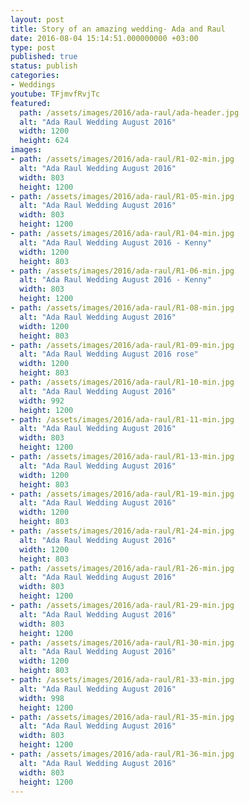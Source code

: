 ```yaml
---
layout: post
title: Story of an amazing wedding- Ada and Raul
date: 2016-08-04 15:14:51.000000000 +03:00
type: post
published: true
status: publish
categories:
- Weddings
youtube: TFjmvfRvjTc
featured:
  path: /assets/images/2016/ada-raul/ada-header.jpg
  alt: "Ada Raul Wedding August 2016"
  width: 1200
  height: 624
images:
- path: /assets/images/2016/ada-raul/R1-02-min.jpg
  alt: "Ada Raul Wedding August 2016"
  width: 803
  height: 1200
- path: /assets/images/2016/ada-raul/R1-05-min.jpg
  alt: "Ada Raul Wedding August 2016"
  width: 803
  height: 1200
- path: /assets/images/2016/ada-raul/R1-04-min.jpg
  alt: "Ada Raul Wedding August 2016 - Kenny"
  width: 1200
  height: 803
- path: /assets/images/2016/ada-raul/R1-06-min.jpg
  alt: "Ada Raul Wedding August 2016 - Kenny"
  width: 803
  height: 1200
- path: /assets/images/2016/ada-raul/R1-08-min.jpg
  alt: "Ada Raul Wedding August 2016"
  width: 1200
  height: 803
- path: /assets/images/2016/ada-raul/R1-09-min.jpg
  alt: "Ada Raul Wedding August 2016 rose"
  width: 1200
  height: 803
- path: /assets/images/2016/ada-raul/R1-10-min.jpg
  alt: "Ada Raul Wedding August 2016"
  width: 992
  height: 1200
- path: /assets/images/2016/ada-raul/R1-11-min.jpg
  alt: "Ada Raul Wedding August 2016"
  width: 803
  height: 1200
- path: /assets/images/2016/ada-raul/R1-13-min.jpg
  alt: "Ada Raul Wedding August 2016"
  width: 1200
  height: 803
- path: /assets/images/2016/ada-raul/R1-19-min.jpg
  alt: "Ada Raul Wedding August 2016"
  width: 1200
  height: 803
- path: /assets/images/2016/ada-raul/R1-24-min.jpg
  alt: "Ada Raul Wedding August 2016"
  width: 1200
  height: 803
- path: /assets/images/2016/ada-raul/R1-26-min.jpg
  alt: "Ada Raul Wedding August 2016"
  width: 803
  height: 1200
- path: /assets/images/2016/ada-raul/R1-29-min.jpg
  alt: "Ada Raul Wedding August 2016"
  width: 803
  height: 1200
- path: /assets/images/2016/ada-raul/R1-30-min.jpg
  alt: "Ada Raul Wedding August 2016"
  width: 1200
  height: 803
- path: /assets/images/2016/ada-raul/R1-33-min.jpg
  alt: "Ada Raul Wedding August 2016"
  width: 998
  height: 1200
- path: /assets/images/2016/ada-raul/R1-35-min.jpg
  alt: "Ada Raul Wedding August 2016"
  width: 803
  height: 1200
- path: /assets/images/2016/ada-raul/R1-36-min.jpg
  alt: "Ada Raul Wedding August 2016"
  width: 803
  height: 1200
---
```



